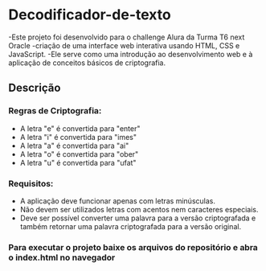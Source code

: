 # Decodificador-de-texto
-Este projeto foi desenvolvido para o challenge Alura da Turma T6 next Oracle
-criação de uma interface web interativa usando HTML, CSS e JavaScript. 
-Ele serve como uma introdução ao desenvolvimento web e à aplicação de conceitos básicos de criptografia.

## Descrição

### Regras de Criptografia:

- A letra "e" é convertida para "enter"
- A letra "i" é convertida para "imes"
- A letra "a" é convertida para "ai"
- A letra "o" é convertida para "ober"
- A letra "u" é convertida para "ufat"

### Requisitos:

- A aplicação deve funcionar apenas com letras minúsculas.
- Não devem ser utilizados letras com acentos nem caracteres especiais.
- Deve ser possível converter uma palavra para a versão criptografada e também retornar uma palavra criptografada para a versão original.

### Para executar o projeto baixe os arquivos do repositório e abra o index.html no navegador


